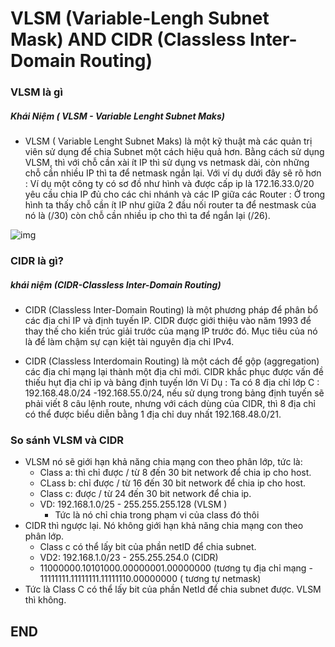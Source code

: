 # VLSM (Variable-Lengh Subnet Mask) AND CIDR (Classless Inter-Domain Routing)


### VLSM là gì

##### Khái Niệm ( VLSM - Variable Lenght Subnet Maks)

- VLSM ( Variable Lenght Subnet Maks) là một kỹ thuật mà các quản trị viên sử dụng để chia Subnet  một cách hiệu quả hơn. Bằng cách sử dụng VLSM, thì với chỗ cần xài ít IP thì sử dụng vs netmask dài, còn những chỗ cần nhiều IP thì ta để netmask ngắn lại. Với ví dụ dưới đây sẽ rõ hơn :
Ví dụ một công ty có sơ đồ như hình và được cấp  ip là 172.16.33.0/20 yêu cầu chia IP đủ cho các chi nhánh và các IP giữa các Router :
Ở trong hình ta thấy chỗ cần ít IP như giữa 2 đầu nối router ta để nestmask của nó là (/30) còn chỗ cần nhiều ip cho thì ta để ngắn lại (/26).

![img](https://3.bp.blogspot.com/-_EIlIyICQjI/Wkud-raapDI/AAAAAAAAAXk/8_75pcB2zvUiCgoQXLF2wyAWRK7T5OUzACLcBGAs/s640/7-1024x730.png)

### CIDR là gì?

##### khái niệm (CIDR-Classless Inter-Domain Routing)

- CIDR (Classless Inter-Domain Routing) là một phương pháp để phân bổ các địa chỉ IP và định tuyến IP. CIDR được giới thiệu vào năm 1993 để thay thế cho kiến trúc giải trước của mạng IP trước đó. Mục tiêu của nó là để làm chậm sự cạn kiệt tài nguyên địa chỉ IPv4.

- CIDR (Classless Interdomain Routing) là một cách để gộp (aggregation) các địa chỉ mạng lại thành một địa chỉ mới. CIDR khắc phục được vấn đề thiếu hụt địa chỉ ip  và bảng định tuyến lớn
Ví Dụ : Ta có 8 địa chỉ lớp C : 192.168.48.0/24 -192.168.55.0/24, nếu sử dụng trong bảng định tuyến sẽ phải viết 8 câu lệnh route, nhưng với cách dùng của CIDR, thì 8 địa chỉ có thể được biểu diễn bằng 1 địa chỉ duy nhất 192.168.48.0/21.

### So sánh VLSM và CIDR
- VLSM nó sẽ giới hạn khả năng chia mạng con theo phân lớp, tức là:
  - Class a: thì chỉ được / từ 8 đến 30 bit network để chia ip cho host.
  - CLass b: chỉ được / từ 16 đến 30 bit network để chia ip cho host.
  - Class c: được / từ 24 đến 30 bit network để chia ip.
  - VD: 192.168.1.0/25 - 255.255.255.128 (VLSM )
	+ Tức là nó chỉ chia trong phạm vi của class đó thôi
- CIDR thì ngược lại. Nó không giới hạn khả năng chia mạng con theo phân lớp.
  - Class c có thể lấy bit của phần netID để chia subnet. 
  - VD2: 192.168.1.0/23 - 255.255.254.0 (CIDR)
  - 11000000.10101000.00000001.00000000 (tương tụ địa chỉ mạng - 11111111.11111111.11111110.00000000 ( tương tự netmask)
- Tức là Class C có thể lấy bit của phần NetId để chia subnet được. VLSM thì không.

## END